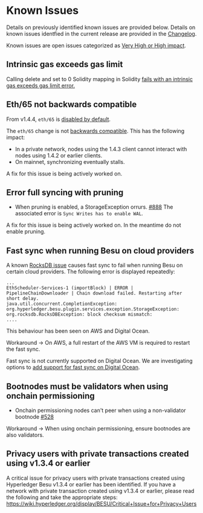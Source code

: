 # Known Issues

Details on previously identified known issues are provided below. Details on
known issues identfied in the current release are provided in the
[Changelog](CHANGELOG.md).

Known issues are open issues categorized as
[Very High or High impact](https://wiki.hyperledger.org/display/BESU/Defect+Prioritisation+Policy).

## Intrinsic gas exceeds gas limit

Calling delete and set to 0 Solidity mapping in Solidity
[fails with an intrinsic gas exceeds gas limit error.](https://github.com/hyperledger/besu/issues/696)

## Eth/65 not backwards compatible

From v1.4.4, `eth/65` is
[disabled by default](https://github.com/hyperledger/besu/pull/741).

The `eth/65` change is not
[backwards compatible](https://github.com/hyperledger/besu/issues/723). This has
the following impact:

- In a private network, nodes using the 1.4.3 client cannot interact with nodes
  using 1.4.2 or earlier clients.
- On mainnet, synchronizing eventually stalls.

A fix for this issue is being actively worked on.

## Error full syncing with pruning

- When pruning is enabled, a StorageException orrurs.
  [\#888](https://github.com/hyperledger/besu/issues/888) The associated error
  is `Sync Writes has to enable WAL`.

A fix for this issue is being actively worked on. In the meantime do not enable
pruning.

## Fast sync when running Besu on cloud providers

A known [RocksDB issue](https://github.com/facebook/rocksdb/issues/6435) causes
fast sync to fail when running Besu on certain cloud providers. The following
error is displayed repeatedly:

```
...
EthScheduler-Services-1 (importBlock) | ERROR | PipelineChainDownloader | Chain download failed. Restarting after short delay.
java.util.concurrent.CompletionException: org.hyperledger.besu.plugin.services.exception.StorageException: org.rocksdb.RocksDBException: block checksum mismatch:
....
```

This behaviour has been seen on AWS and Digital Ocean.

Workaround -> On AWS, a full restart of the AWS VM is required to restart the
fast sync.

Fast sync is not currently supported on Digital Ocean. We are investigating
options to
[add support for fast sync on Digital Ocean](https://github.com/hyperledger/besu/issues/591).

## Bootnodes must be validators when using onchain permissioning

- Onchain permissioning nodes can't peer when using a non-validator bootnode
  [\#528](https://github.com/hyperledger/besu/issues/528)

Workaround -> When using onchain permissioning, ensure bootnodes are also
validators.

## Privacy users with private transactions created using v1.3.4 or earlier

A critical issue for privacy users with private transactions created using
Hyperledger Besu v1.3.4 or earlier has been identified. If you have a network
with private transaction created using v1.3.4 or earlier, please read the
following and take the appropriate steps:
https://wiki.hyperledger.org/display/BESU/Critical+Issue+for+Privacy+Users
